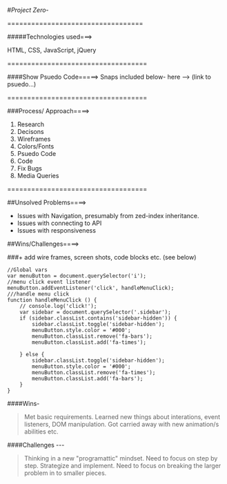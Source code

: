 #*Project Zero-*

==================================

#####Technologies used===>

HTML, CSS, JavaScript, jQuery

===================================

####Show Psuedo Code=====> 
	Snaps included below- here -->
 	(link to psuedo...)

===================================

###Process/ Approach====>

1. Research
2. Decisons
3. Wireframes
4. Colors/Fonts
5. Psuedo Code
6. Code 
7. Fix Bugs
8. Media Queries


===================================

##Unsolved Problems====>
* Issues with Navigation, presumably from zed-index inheritance. 
* Issues with connecting to API
* Issues with responsiveness


##Wins/Challenges====>

###+ add wire frames, screen shots, code blocks etc.
(see below)

```
//Global vars
var menuButton = document.querySelector('i');
//menu click event listener
menuButton.addEventListener('click', handleMenuClick);
///handle menu click
function handleMenuClick () {
    // console.log('click!');
    var sidebar = document.querySelector('.sidebar');
    if (sidebar.classList.contains('sidebar-hidden')) {
        sidebar.classList.toggle('sidebar-hidden');
        menuButton.style.color = '#000';
        menuButton.classList.remove('fa-bars');
        menuButton.classList.add('fa-times');

    } else {
        sidebar.classList.toggle('sidebar-hidden');
        menuButton.style.color = '#000';
        menuButton.classList.remove('fa-times');
        menuButton.classList.add('fa-bars');
    }
} 
```

####Wins-
> Met basic requirements. 
> Learned new things about interations, event listeners, DOM manipulation.
> Got carried away with new animation/s abilities etc.

####Challenges ---
> Thinking in a new "programattic" mindset. 
> Need to focus on step by step. Strategize and implement. 
> Need to focus on breaking the larger problem in to smaller pieces.











